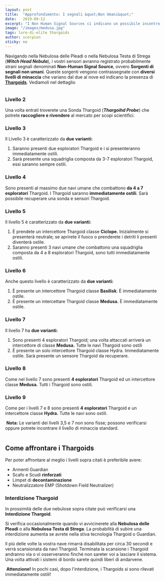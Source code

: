 ```yaml
---
layout: post
title:  "Approfondimento: I segnali &quot;Non Umani&quot;"
date:   2019-09-12
excerpt: "I Non Human Signal Sources ci indicano un possibile incontro con i Thargoids. Conosciamo meglio questa tipologia di segnali"
image: "/images/medusa.jpg"
tags: lore-di-elite thargoids
author: scorpion
sticky: no
---
```

Navigando nella Nebulosa delle Pleadi o nella Nebulosa Testa di Strega (***Witch Head Nebula***), i vostri sensori avranno registrato probabilmente strani segnali denominati **Non-Human Signal Source**, ovvero **Sorgenti di segnali non umani**. Queste sorgenti vengono contrassegnate con **diversi livelli di minaccia** che variano dal due al nove ed indicano la presenza di [**Thargoids**](/search/tag/thargoids). Vediamoli nel dettaglio

<span class="image fit"><img src="/images/Elite-Division-png.png" alt=""></span>

### Livello 2

Una volta entrati troverete una Sonda Thargoid (***Thargoihd Probe***) che potrete **raccogliere e rivendere** al mercato per scopi scientifici.

### Livello 3

Il Livello 3 è caratterizzato da **due varianti:**

1. Saranno presenti  due esploratori Thargoid e i si presenteranno immediatamente ostili.
2. Sarà presente una squadriglia composta da 3-7 esploratori Thargoid, essi saranno sempre ostili.

### Livello 4

Sono presenti al massimo due navi umane che combattono **da 4 a 7 esploratori** Thargoid. I Thargoid saranno **immediatamente ostili**. Sarà possibile recuperare una sonda e sensori Thargoid.

### Livello 5

Il livello 5 è caratterizzato da **due varianti:**

1. È prendete un intercettore  Thargoid classe **Ciclope.** Inizialmente si presenterà neutrale; se aprirete  il fuoco o prenderete i detriti li presenti diventerà ostile.
2. Saranno presenti 3 navi umane che combattono una squadriglia composta  da 4 a 8 esploratori Thargoid, sono tutti immediatamente ostili.

### Livello 6

Anche questo livello è caratterizzato da **due varianti:**

1. È presente un intercettore Thargoid classe **Basilisk**. È immediatamente ostile.
2. È presente un intercettare Thargoid classe **Medusa.** È immediatamente ostile.

### Livello 7

Il livello 7 ha **due varianti:**

1. Sono presenti 4 esploratori Thargoid; una volta attaccati arriverà un intercettore di classe **Medusa.** Tutte le navi Thargoid sono ostili
2. È presente un solo intercettore Thargoid classe Hydra. Immediatamente ostile. Sarà presente un sensore Thargoid da recuperare.

### Livello 8

Come nel livello 7 sono presenti **4 esploratori** Thargoid ed un intercettore classe **Medusa.** Tutti i Thargoid sono ostili.

### Livello 9

Come per i livelli 7 e 8 sono presenti **4 esploratori** Thargoid e un intercettore classe **Hydra.** Tutte le navi sono ostili.

<div class="box">
<i class="fa fa-hand-o-right fa-lg" aria-hidden="true" style="color: #f07b05;"></i>&nbsp;<b>Nota:</b>&nbsp;Le varianti dei livelli 3,5 e 7 non sono fisse; possono verificarsi oppure potrete incontrare il livello di minaccia standard.</div>

<span class="image fit"><img src="/images/Elite-Division-png.png" alt=""></span>

## Come affrontare i Thargoids

Per poter affrontare al meglio i livelli sopra citati è preferibile avere:

* Armenti Guardian
* Scafo e Scudi **rinforzati**
* Limpet di **decontaminazione**
* Neutralizzatore EMP (Shotdown Field Neutralizer)

### Interdizione Thargoid

In prossimità delle due nebulose sopra citate può verificarsi una **Interdizione Thargoid**.

Si verifica occasionalmente quando vi avvicinerete alla **Nebulosa delle Pleadi** o alla **Nebulosa Testa di Strega**. La probabilità di subire una interdizione aumenta se avrete nella stiva tecnologia Thargoid o Guardian.

Il più delle volte la vostra nave rimarrà disabilitata per circa 30 secondi e verrà scansionata da navi Thargoid. Terminata la scansione i Thargoid andranno via o vi osserveranno finché non sareter voi a lasciare il sistema. Una volta attivati i sistemi di bordo sarete quindi liberi di andarvene.

<div class="box">
<i class="fa fa-hand-o-right fa-lg" aria-hidden="true" style="color: #f07b05;"></i>&nbsp;<b>Attenzione!</b>&nbsp;In pochi casi, dopo l&#39;interdizione, i Thargoids si sono rilevati immediatamente ostili!</div>
